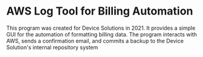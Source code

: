 # AWS Log Tool for Billing Automation

This program was created for Device Solutions in 2021. It provides a simple GUI for the automation of formatting billing data. The program interacts with AWS, sends a confirmation email, and commits a backup to the Device Solution's internal repository system
